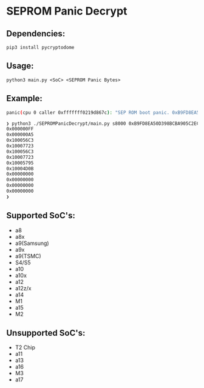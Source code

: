 # SEPROM Panic Decrypt

## Dependencies:
`pip3 install pycryptodome`

## Usage:
`python3 main.py <SoC> <SEPROM Panic Bytes>`

## Example:
```bash
panic(cpu 0 caller 0xfffffff0219d867c): "SEP ROM boot panic. 0xB9FD8EA50D398BCBA905C2EC0647846B4F1C4EEAB64B4BE947098F1A0AF1EB23B26493A7A78634E2A05034A5377296A383CBF3165A44861C" @SEPROMPanicBuffer.cpp:71
```

```bash
❯ python3 ./SEPROMPanicDecrypt/main.py s8000 0xB9FD8EA50D398BCBA905C2EC0647846B4F1C4EEAB64B4BE947098F1A0AF1EB23B26493A7A78634E2A05034A5377296A383CBF3165A44861C
0x000000FF
0x000000A5
0x100056C3
0x10007723
0x100056C3
0x10007723
0x10005795
0x10004D0B
0x00000000
0x00000000
0x00000000
0x00000000
❯
```

## Supported SoC's:
* a8
* a8x
* a9(Samsung)
* a9x
* a9(TSMC)
* S4/S5
* a10
* a10x
* a12
* a12z/x
* a14
* M1
* a15
* M2

## Unsupported SoC's:
* T2 Chip
* a11
* a13
* a16
* M3
* a17